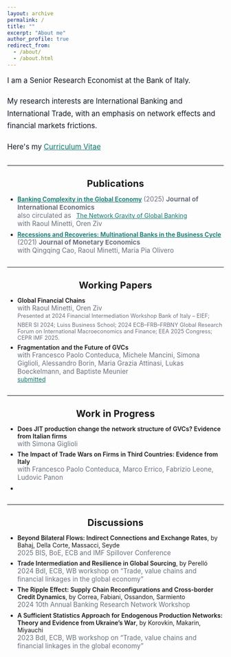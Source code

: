 ```yaml
---
layout: archive
permalink: /
title: ""
excerpt: "About me"
author_profile: true
redirect_from: 
  - /about/
  - /about.html
---
```


<style>
:root{
  --teal:#0f766e;         /* teal-700 */
  --ink:#111827;          /* neutral text */
  --muted:#6b7280;        /* gray-500 */
  --card-bg:#ffffff;
  --card-br:#e5e7eb;      /* gray-200 */
}
.page-intro{font-size:1.05rem;line-height:1.7;margin-bottom:1.25rem;color:var(--ink)}
hr.section{border:none;border-top:1px solid var(--card-br);margin:1.75rem 0}
.section-title{font-size:1.35rem;font-weight:700;letter-spacing:.2px;margin:0 0 .75rem;text-align:center}
.grid{display:grid;gap:1rem;grid-template-columns:repeat(auto-fit,minmax(320px,1fr))}
.card{background:var(--card-bg);border:1px solid var(--card-br);border-radius:16px;padding:1rem 1.25rem}
.paper-title{font-weight:600;font-style:normal;margin-bottom:.25rem}
.paper-meta{color:var(--muted);font-size:.95rem}
a.paper-link{color:var(--teal);text-decoration:underline;text-decoration-thickness:1px}
a.paper-link:hover{filter:brightness(.9)}
small.badge{display:inline-block;padding:.15rem .5rem;border-radius:999px;background:#ecfeff;color:#0e7490;border:1px solid #a5f3fc;font-size:.75rem;font-weight:600}
sup.presented{color:var(--muted);font-size:.8rem;line-height:1.4}
.list-tight>li{margin:.4rem 0}
</style>

<div class="page-intro">
  I am a Senior Research Economist at the Bank of Italy.
</div>
<div class="page-intro">
  My research interests are International Banking and International Trade, with an emphasis on network effects and financial markets frictions.
</div>
<p class="page-intro">Here's my <a class="paper-link" href="https://giacomo-romanini.github.io/files/CV_Romanini.pdf" target="_blank" rel="noopener">Curriculum Vitae</a></p>


<hr class="section">

<div class="section">
  <div class="section-title">Publications</div>
  <ul class="list-tight">
    <li>
      <span class="paper-title"> <a class="paper-link" href="https://www.sciencedirect.com/science/article/abs/pii/S002219962500011X" target="_blank" rel="noopener">Banking Complexity in the Global Economy</a></span>
      <span class="paper-meta">(2025) <strong>Journal of International Economics</strong></span><br>
      <span class="paper-meta">also circulated as</span>
      &nbsp;
      <a class="paper-link" href="https://www.bancaditalia.it/pubblicazioni/temi-discussione/2025/2025-1485/index.html?com.dotmarketing.htmlpage.language=1" target="_blank" rel="noopener">The Network Gravity of Global Banking</a><br>
      <span class="paper-meta">with Raoul Minetti, Oren Ziv</span>
    </li>
    <li>
      <span class="paper-title"> <a class="paper-link" href="https://www.sciencedirect.com/science/article/abs/pii/S0304393220300015" target="_blank" rel="noopener">Recessions and Recoveries: Multinational Banks in the Business Cycle</a></span>
      <span class="paper-meta">(2021) <strong>Journal of Monetary Economics</strong></span><br>
      <span class="paper-meta">with Qingqing Cao, Raoul Minetti, Maria Pia Olivero</span>
    </li>
  </ul>
</div>


<hr class="section">

<div class="section">
  <div class="section-title">Working Papers</div>
  <ul class="list-tight">
    <li>
      <span class="paper-title">Global Financial Chains</span><br>
      <span class="paper-meta">with Raoul Minetti, Oren Ziv</span><br>
      <sup class="presented">Presented at 2024 Financial Intermediation Workshop Bank of Italy – EIEF; NBER SI 2024; Luiss Business School; 2024 ECB–FRB–FRBNY Global Research Forum on International Macroeconomics and Finance; EEA 2025 Congress; CEPR IMF 2025.</sup>
    </li>
    <li>
      <span class="paper-title">Fragmentation and the Future of GVCs</span><br>
      <span class="paper-meta">with Francesco Paolo Conteduca, Michele Mancini, Simona Giglioli, Alessandro Borin, Maria Grazia Attinasi, Lukas Boeckelmann, and Baptiste Meunier</span><br>
      <a class="paper-link" href="https://www.bancaditalia.it/pubblicazioni/qef/2025-0932/index.html?com.dotmarketing.htmlpage.language=1" target="_blank" rel="noopener">submitted</a>
    </li>
  </ul>
</div>


<hr class="section">

<div class="section">
  <div class="section-title">Work in Progress</div>
  <ul class="list-tight">
    <li>
      <span class="paper-title">Does JIT production change the network structure of GVCs? Evidence from Italian firms</span>
      <div class="paper-meta">with Simona Giglioli</div>
    </li>
    <li>
      <span class="paper-title">The Impact of Trade Wars on Firms in Third Countries: Evidence from Italy</span><br>
      <span class="paper-meta">with  Francesco Paolo Conteduca, Marco Errico, Fabrizio Leone, Ludovic Panon</span><br>
     <li>
  </ul>
</div>



<hr class="section">

<div class="section">
  <div class="section-title">Discussions</div>
  <ul class="list-tight">
    <li>
      <span class="paper-title">Beyond Bilateral Flows: Indirect Connections and Exchange Rates</span>, by Bahaj, Della Corte, Massacci, Seyde
      <div class="paper-meta">2025 BIS, BoE, ECB and IMF Spillover Conference</div>
    </li>
    <li>
      <span class="paper-title">Trade Intermediation and Resilience in Global Sourcing</span>, by Perelló
      <div class="paper-meta">2024 BdI, ECB, WB workshop on “Trade, value chains and financial linkages in the global economy”</div>
    </li>
    <li>
      <span class="paper-title">The Ripple Effect: Supply Chain Reconfigurations and Cross-border Credit Dynamics</span>, by Correa, Fabiani, Ossandon, Sarmiento
      <div class="paper-meta">2024 10th Annual Banking Research Network Workshop</div>
    </li>
    <li>
      <span class="paper-title">A Sufficient Statistics Approach for Endogenous Production Networks: Theory and Evidence from Ukraine’s War</span>, by Korovkin, Makarin, Miyauchi
      <div class="paper-meta">2023 BdI, ECB, WB workshop on “Trade, value chains and financial linkages in the global economy”</div>
    </li>
  </ul>
</div>

